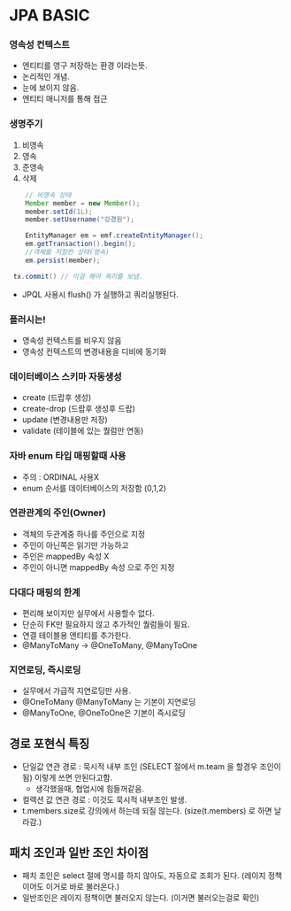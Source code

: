 # JPA BASIC

### 영속성 컨텍스트
- 엔티티를 영구 저장하는 환경 이라는뜻.
- 논리적인 개념.
- 눈에 보이지 않음.
- 엔티티 매니저를 통해 접근

### 생명주기
1. 비영속
2. 영속
3. 준영속
4. 삭제


```java
    // 비영속 상태
    Member member = new Member();
    member.setId(1L);
    member.setUsername("강경원");

    EntityManager em = emf.createEntityManager();
    em.getTransaction().begin();
    //객체를 저장한 상태(영속)
    em.persist(member);

```
```java
 tx.commit() // 이걸 해야 쿼리를 보냄.
```


- JPQL 사용시 flush() 가 실행하고 쿼리실행된다.


### 플러시는!
- 영속성 컨텍스트를 비우지 않음
- 영속성 컨텍스트의 변경내용을 디비에 동기화


### 데이터베이스 스키마 자동생성
- create (드랍후 생성)
- create-drop (드랍후 생성후 드랍)
- update (변경내용만 저장)
- validate (테이블에 있는 퀄럼만 연동)

### 자바 enum 타입 매핑할때 사용
- 주의 : ORDINAL 사용X
- enum 순서를 데이터베이스의 저장함 (0,1,2)

### 연관관계의 주인(Owner)
- 객체의 두관계중 하나를 주인으로 지정
- 주인이 아닌쪽은 읽기만 가능하고
- 주인은 mappedBy 속성 X
- 주인이 아니면 mappedBy 속성 으로 주인 지정

### 다대다 매핑의 한계
- 편리해 보이지만 실무에서 사용할수 없다.
- 단순히 FK만 필요하지 않고 추가적인 퀄럼들이 필요.
- 연결 테이블용 엔티티를 추가한다.
- @ManyToMany -> @OneToMany, @ManyToOne

### 지연로딩, 즉시로딩
- 실무에서 가급적 지연로딩만 사용.
- @OneToMany @ManyToMany 는 기본이 지연로딩
- @ManyToOne, @OneToOne은 기본이 즉시로딩

## 경로 포현식 특징
- 단일값 연관 경로 : 묵시적 내부 조인 (SELECT 절에서 m.team 을 할경우 조인이 됨) 이렇게 쓰면 안된다고함.
  - 생각했을때, 협업시에 힘들꺼같음.
- 컬렉션 값 연관 경로 : 이것도 묵시적 내부조인 발생.
- t.members.size로 강의에서 하는데 되질 않는다. (size(t.members) 로 하면 날라감.)


## 패치 조인과 일반 조인 차이점
- 패치 조인은 select 절에 명시를 하지 않아도, 자동으로 조회가 된다. (레이지 정책이어도 이거로 바로 불러온다.)
- 일반조인은 레이지 정책이면 불러오지 않는다. (이거면 불러오는걸로 확인)